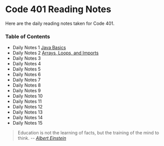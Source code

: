 # **Code 401 Reading Notes**
Here are the daily reading notes taken for Code 401.  
  
### <addr> Table of Contents
* Daily Notes 1 [Java Basics](401/class1.md)
* Daily Notes 2 [Arrays, Loops, and Imports](401/class2.md)
* Daily Notes 3 [](401/class3.md)
* Daily Notes 4 [](401/class4.md)
* Daily Notes 5 [](401/class5.md)
* Daily Notes 6 [](401/class6.md)
* Daily Notes 7 [](401/class7.md)
* Daily Notes 8 [](401/class8.md)
* Daily Notes 9 [](401/class9.md)
* Daily Notes 10 [](401/class10.md)
* Daily Notes 11 [](401/class11.md)
* Daily Notes 12 [](401/class12.md)
* Daily Notes 13 [](401/class13.md)
* Daily Notes 14 [](401/class14.md)
* Daily Notes 15 [](401/class15.md)
 
 

>Education is not the learning of facts,
>but the training of the mind to think.
> -- <cite>[Albert Einstein][1]</cite>

[1]:https://www.goodreads.com/quotes/6137386-education-is-not-the-learning-of-facts-but-the-training
